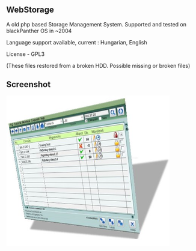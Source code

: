WebStorage
----------

A old php based Storage Management System. 
Supported and tested on blackPanther OS in ~2004

Language support available, current : Hungarian, English

License - GPL3


(These files restored from a broken HDD. Possible missing or broken files)

Screenshot
----------
![mediarent](https://raw.githubusercontent.com/blackPantherOS/webbased/master/WebStorage/images/webstorage.jpg)
